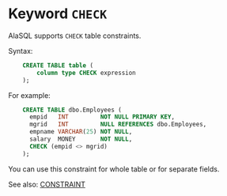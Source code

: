# Keyword `CHECK`

AlaSQL supports ```CHECK``` table constraints.

Syntax:
```sql
    CREATE TABLE table (
        column type CHECK expression
    );
```

For example:
```sql
    CREATE TABLE dbo.Employees (
      empid   INT         NOT NULL PRIMARY KEY,
      mgrid   INT         NULL REFERENCES dbo.Employees,
      empname VARCHAR(25) NOT NULL,
      salary  MONEY       NOT NULL,
      CHECK (empid <> mgrid)
    );
```

You can use this constraint for whole table or for separate fields.

See also: [CONSTRAINT](Constraint)